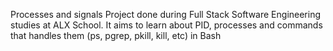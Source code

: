 Processes and signals
Project done during Full Stack Software Engineering studies at ALX School. It aims to learn about PID, processes and commands that handles them (ps, pgrep, pkill, kill, etc) in Bash
